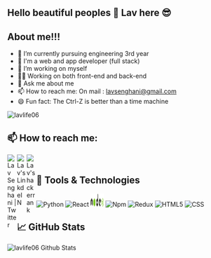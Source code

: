 ## Hello beautiful peoples 👋 Lav here 😎

## About me!!!

- 🔭 I’m currently pursuing engineering 3rd year
- 🌱 I'm a web and app developer (full stack)
- 👯 I’m working on myself
- 👨‍💻 Working on both front-end and back-end
- 💬 Ask me about me
- 📫 How to reach me: On mail : [lavsenghani@gmail.com](lavsenghani@gmail.com)
- 😄 Fun fact: The Ctrl-Z is better than a time machine

<p align="left"> <img src="https://komarev.com/ghpvc/?username=lavlife06&label=Profile Views&color=blue&style=plastic" alt="lavlife06" /></p>

## 📫 How to reach me:

<p>
  <a href="https://twitter.com/LavSenghani" target="_blank">
    <img align="left" alt="Lav Senghani | Twitter" width="22px" src="https://cdn.jsdelivr.net/npm/simple-icons@v3/icons/twitter.svg" />
  </a>
  <a href="https://www.linkedin.com/in/lav-senghani-4764a0167/" target="_blank">
    <img align="left" alt="Lav's LinkdeIN" width="22px" src="https://cdn.jsdelivr.net/npm/simple-icons@v3/icons/linkedin.svg" />
  </a>
  <a href="https://www.hackerrank.com/lavlife06" target="_blank">
    <img align="left" alt="Lav's hackerrank" width="22px" src="https://cdn.jsdelivr.net/npm/simple-icons@v3/icons/hackerrank.svg" />
  </a>
 </p>
 <br>

## 🔧 Tools & Technologies

<p>
  <img alt="Python" src="https://raw.githubusercontent.com/gilbarbara/logos/master/logos/python.svg" width="30" height="30"/>
  <img alt="React" src="https://raw.githubusercontent.com/gilbarbara/logos/master/logos/react.svg" width="30" height="30"/>
  <img alt="Node" src="https://raw.githubusercontent.com/gilbarbara/logos/master/logos/nodejs.svg" width="30" height="30"/>
  <img alt="Npm" src="https://raw.githubusercontent.com/gilbarbara/logos/master/logos/npm.svg" width="30" height="30"/>
  <img alt="Redux" src="https://raw.githubusercontent.com/gilbarbara/logos/master/logos/redux.svg" width="30" height="30"/>
  <img alt="HTML5" src="https://devicons.github.io/devicon/devicon.git/icons/html5/html5-original-wordmark.svg" width="30" height="30"/>
  <img alt="CSS" src="https://devicons.github.io/devicon/devicon.git/icons/css3/css3-original-wordmark.svg" width="30" height="30"/>  
</p>

## &#x1f4c8; GitHub Stats

![lavlife06 Github Stats](https://github-readme-stats.vercel.app/api?username=lavlife06&show_icons=true&title_color=fff&icon_color=79ff97&text_color=9f9f9f&bg_color=151515&count_private=true)
